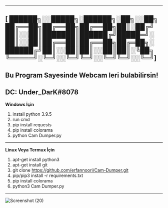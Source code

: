 ---------------------------------------------------------------------------------------------------------------------------------------
**[
██████╗░░█████╗░██████╗░██╗░░██╗
██╔══██╗██╔══██╗██╔══██╗██║░██╔╝
██║░░██║███████║██████╔╝█████═╝░
██║░░██║██╔══██║██╔══██╗██╔═██╗░
██████╔╝██║░░██║██║░░██║██║░╚██╗
╚═════╝░╚═╝░░╚═╝╚═╝░░╚═╝╚═╝░░╚═╝]**
---------------------------------------------------------------------------------------------------------------------------------------

Bu Program Sayesinde Webcam leri bulabilirsin!
---------------------------------------------------------------------------------------------------------------------------------------
DC: Under_DarK#8078
---------------------------------------------------------------------------------------------------------------------------------------

**Windows İçin**

1. install python 3.9.5
2. run cmd
3. pip install requests
4. pip install colorama
5. python Cam Dumper.py


---------------------------------------------------------------------------------------------------------------------------------------

**Linux Veya Termux İçin**

1. apt-get install python3
2. apt-get install git
3. git clone https://github.com/erfannoori/Cam-Dumper.git
4. pip/pip3 install -r requirements.txt
5. pip install colorama
6. python3 Cam Dumper.py

---------------------------------------------------------------------------------------------------------------------------------------
![Screenshot (20)](https://user-images.githubusercontent.com/77107767/147401785-5d62aed9-7c33-4032-962d-36643969910b.png)


